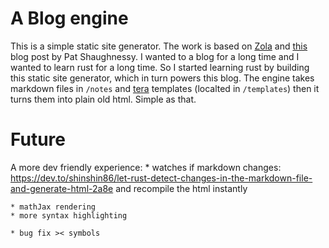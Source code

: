 

# A Blog engine

This is a simple static site generator. The work is based on [Zola](https://www.getzola.org/) and [this](https://patshaughnessy.net/2019/9/4/using-rust-to-build-a-blog-site) blog post by Pat Shaughnessy. I wanted to a blog for a long time and I wanted to learn rust for a long time. So I started learning rust by building this static site generator, which in turn powers this blog. The engine takes markdown files in `/notes` and  [tera](https://tera.netlify.app) templates (localted in `/templates`) then it turns them into plain old html. Simple as that.


# Future

A more dev friendly experience:
    * watches if markdown changes: https://dev.to/shinshin86/let-rust-detect-changes-in-the-markdown-file-and-generate-html-2a8e and recompile the html instantly

    * mathJax rendering
    * more syntax highlighting

    * bug fix >< symbols
